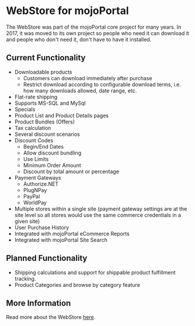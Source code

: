 # WebStore for mojoPortal
 The WebStore was part of the mojoPortal core project for many years. In 2017, it was moved to its own project so people who need it can download it and people who don't need it, don't have to have it installed.
 
## Current Functionality
* Downloadable products
    * Customers can download immediately after purchase 
    * Restrict download according to configurable download terms, i.e. how many downloads allowed, date range, etc.
* Flat-rate shipping
* Supports MS-SQL and MySql
* Specials
* Product List and Product Details pages
* Product Bundles (Offers)
* Tax calculation
* Several discount scenarios
* Discount Codes
    * Begin/End Dates
    * Allow discount bundling
    * Use Limits
    * Minimum Order Amount
    * Discount by total amount or percentage
* Payment Gateways
    * Authorize.NET
    * PlugNPay
    * PayPal
    * WorldPay
* Multiple stores within a single site (payment gateway settings are at the site level so all stores would use the same commerce credentials in a given site) 
* User Purchase History
* Integrated with mojoPortal eCommerce Reports
* Integrated with mojoPortal Site Search

## Planned Functionality
* Shipping calculations and support for shippable product fulfillment tracking.
* Product Categories and browse by category feature

## More Information
Read more about the WebStore [here](https://www.mojoportal.com/using-the-webstore-feature.aspx).
